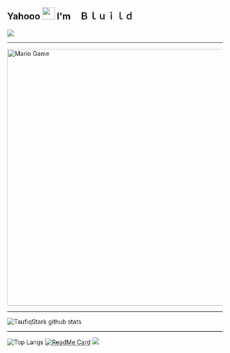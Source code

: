 ## Yahooo <img src="https://github.com/TheDudeThatCode/TheDudeThatCode/blob/master/Assets/Hi.gif" width="29px"> I'm　Ｂｌｕｉｌｄ
<img align="center" height="auto" src="https://github.com/TaufiqStark/TaufiqStark/blob/master/img/images.jpeg"/>

___

<img src="https://github.com/TheDudeThatCode/TheDudeThatCode/blob/master/Assets/Mario_Gameplay.gif" alt="Mario Game" width="600" />

___

![TaufiqStark github stats](https://github-readme-stats.vercel.app/api?username=taufiqstark&show_icons=true&theme=buefy&show_owner=true)
___

![Top Langs](https://github-readme-stats.vercel.app/api/top-langs/?username=taufiqstark&theme=buefy)
[![ReadMe Card](https://github-readme-stats.vercel.app/api/pin/?username=taufiqstark&repo=BangunDatar&theme=buefy)](https://github.com/taufiqstark/BangunDatar)
![](https://github-profile-trophy.vercel.app/?username=TaufiqStark&row=2&column=3)

<!--
**TaufiqStark/TaufiqStark** is a ✨ _special_ ✨ repository because its `README.md` (this file) appears on your GitHub profile.

Here are some ideas to get you started:

- 🔭 I’m currently working on ...
- 🌱 I’m currently learning ...
- 👯 I’m looking to collaborate on ...
- 🤔 I’m looking for help with ...
- 💬 Ask me about ...
- 📫 How to reach me: ...
- 😄 Pronouns: ...
- ⚡ Fun fact: ...
-->
